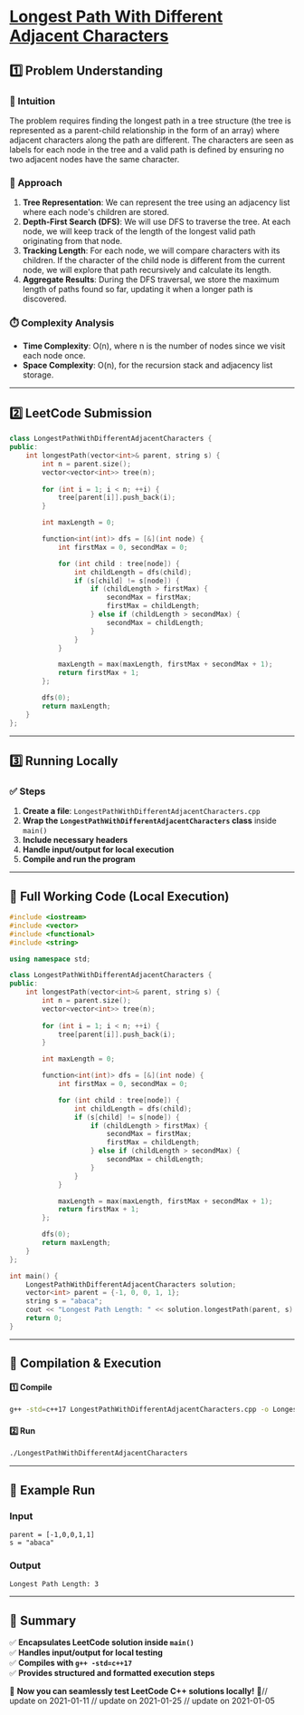 # **[Longest Path With Different Adjacent Characters](https://leetcode.com/problems/longest-path-with-different-adjacent-characters/description/)**  

## **1️⃣ Problem Understanding**  
### **📌 Intuition**  
The problem requires finding the longest path in a tree structure (the tree is represented as a parent-child relationship in the form of an array) where adjacent characters along the path are different. The characters are seen as labels for each node in the tree and a valid path is defined by ensuring no two adjacent nodes have the same character. 

### **🚀 Approach**  
1. **Tree Representation**: We can represent the tree using an adjacency list where each node's children are stored.
2. **Depth-First Search (DFS)**: We will use DFS to traverse the tree. At each node, we will keep track of the length of the longest valid path originating from that node.
3. **Tracking Length**: For each node, we will compare characters with its children. If the character of the child node is different from the current node, we will explore that path recursively and calculate its length.
4. **Aggregate Results**: During the DFS traversal, we store the maximum length of paths found so far, updating it when a longer path is discovered.

### **⏱️ Complexity Analysis**  
- **Time Complexity**: O(n), where n is the number of nodes since we visit each node once.  
- **Space Complexity**: O(n), for the recursion stack and adjacency list storage.

---  

## **2️⃣ LeetCode Submission**  
```cpp
class LongestPathWithDifferentAdjacentCharacters {
public:
    int longestPath(vector<int>& parent, string s) {
        int n = parent.size();
        vector<vector<int>> tree(n);
        
        for (int i = 1; i < n; ++i) {
            tree[parent[i]].push_back(i);
        }

        int maxLength = 0;

        function<int(int)> dfs = [&](int node) {
            int firstMax = 0, secondMax = 0;

            for (int child : tree[node]) {
                int childLength = dfs(child);
                if (s[child] != s[node]) {
                    if (childLength > firstMax) {
                        secondMax = firstMax;
                        firstMax = childLength;
                    } else if (childLength > secondMax) {
                        secondMax = childLength;
                    }
                }
            }

            maxLength = max(maxLength, firstMax + secondMax + 1);
            return firstMax + 1;
        };

        dfs(0);
        return maxLength;
    }
};  
```  

---  

## **3️⃣ Running Locally**  
### **✅ Steps**  
1. **Create a file**: `LongestPathWithDifferentAdjacentCharacters.cpp`  
2. **Wrap the `LongestPathWithDifferentAdjacentCharacters` class** inside `main()`  
3. **Include necessary headers**  
4. **Handle input/output for local execution**  
5. **Compile and run the program**  

---  

## **📝 Full Working Code (Local Execution)**  
```cpp
#include <iostream>
#include <vector>
#include <functional>
#include <string>

using namespace std;

class LongestPathWithDifferentAdjacentCharacters {
public:
    int longestPath(vector<int>& parent, string s) {
        int n = parent.size();
        vector<vector<int>> tree(n);
        
        for (int i = 1; i < n; ++i) {
            tree[parent[i]].push_back(i);
        }

        int maxLength = 0;

        function<int(int)> dfs = [&](int node) {
            int firstMax = 0, secondMax = 0;

            for (int child : tree[node]) {
                int childLength = dfs(child);
                if (s[child] != s[node]) {
                    if (childLength > firstMax) {
                        secondMax = firstMax;
                        firstMax = childLength;
                    } else if (childLength > secondMax) {
                        secondMax = childLength;
                    }
                }
            }

            maxLength = max(maxLength, firstMax + secondMax + 1);
            return firstMax + 1;
        };

        dfs(0);
        return maxLength;
    }
};

int main() {
    LongestPathWithDifferentAdjacentCharacters solution;
    vector<int> parent = {-1, 0, 0, 1, 1};
    string s = "abaca";
    cout << "Longest Path Length: " << solution.longestPath(parent, s) << endl;
    return 0;
}
```  

---  

## **🔧 Compilation & Execution**  
#### **1️⃣ Compile**  
```bash
g++ -std=c++17 LongestPathWithDifferentAdjacentCharacters.cpp -o LongestPathWithDifferentAdjacentCharacters
```  

#### **2️⃣ Run**  
```bash
./LongestPathWithDifferentAdjacentCharacters
```  

---  

## **🎯 Example Run**  
### **Input**  
```
parent = [-1,0,0,1,1]
s = "abaca"
```  
### **Output**  
```
Longest Path Length: 3
```  

---  

## **📌 Summary**  
✅ **Encapsulates LeetCode solution inside `main()`**  
✅ **Handles input/output for local testing**  
✅ **Compiles with `g++ -std=c++17`**  
✅ **Provides structured and formatted execution steps**  

🚀 **Now you can seamlessly test LeetCode C++ solutions locally!** 🚀// update on 2021-01-11
// update on 2021-01-25
// update on 2021-01-05
